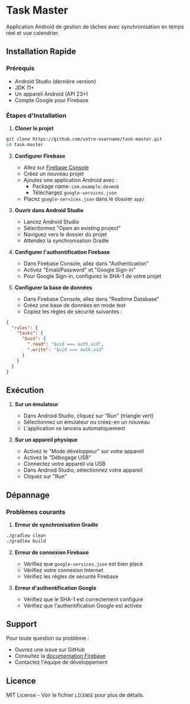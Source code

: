 # Task Master

Application Android de gestion de tâches avec synchronisation en temps réel et vue calendrier.

## Installation Rapide

### Prérequis
- Android Studio (dernière version)
- JDK 11+
- Un appareil Android (API 23+)
- Compte Google pour Firebase

### Étapes d'Installation

1. **Cloner le projet**
```bash
git clone https://github.com/votre-username/task-master.git
cd task-master
```

2. **Configurer Firebase**
   - Allez sur [Firebase Console](https://console.firebase.google.com)
   - Créez un nouveau projet
   - Ajoutez une application Android avec :
     - Package name: `com.example.devmob`
     - Téléchargez `google-services.json`
   - Placez `google-services.json` dans le dossier `app/`

3. **Ouvrir dans Android Studio**
   - Lancez Android Studio
   - Sélectionnez "Open an existing project"
   - Naviguez vers le dossier du projet
   - Attendez la synchronisation Gradle

4. **Configurer l'authentification Firebase**
   - Dans Firebase Console, allez dans "Authentication"
   - Activez "Email/Password" et "Google Sign-in"
   - Pour Google Sign-in, configurez le SHA-1 de votre projet

5. **Configurer la base de données**
   - Dans Firebase Console, allez dans "Realtime Database"
   - Créez une base de données en mode test
   - Copiez les règles de sécurité suivantes :
```json
{
  "rules": {
    "tasks": {
      "$uid": {
        ".read": "$uid === auth.uid",
        ".write": "$uid === auth.uid"
      }
    }
  }
}
```

## Exécution

1. **Sur un émulateur**
   - Dans Android Studio, cliquez sur "Run" (triangle vert)
   - Sélectionnez un émulateur ou créez-en un nouveau
   - L'application se lancera automatiquement

2. **Sur un appareil physique**
   - Activez le "Mode développeur" sur votre appareil
   - Activez le "Débogage USB"
   - Connectez votre appareil via USB
   - Dans Android Studio, sélectionnez votre appareil
   - Cliquez sur "Run"

## Dépannage

### Problèmes courants

1. **Erreur de synchronisation Gradle**
```bash
./gradlew clean
./gradlew build
```

2. **Erreur de connexion Firebase**
   - Vérifiez que `google-services.json` est bien placé
   - Vérifiez votre connexion Internet
   - Vérifiez les règles de sécurité Firebase

3. **Erreur d'authentification Google**
   - Vérifiez que le SHA-1 est correctement configuré
   - Vérifiez que l'authentification Google est activée

## Support

Pour toute question ou problème :
- Ouvrez une issue sur GitHub
- Consultez la [documentation Firebase](https://firebase.google.com/docs)
- Contactez l'équipe de développement

## Licence

MIT License - Voir le fichier `LICENSE` pour plus de détails. 